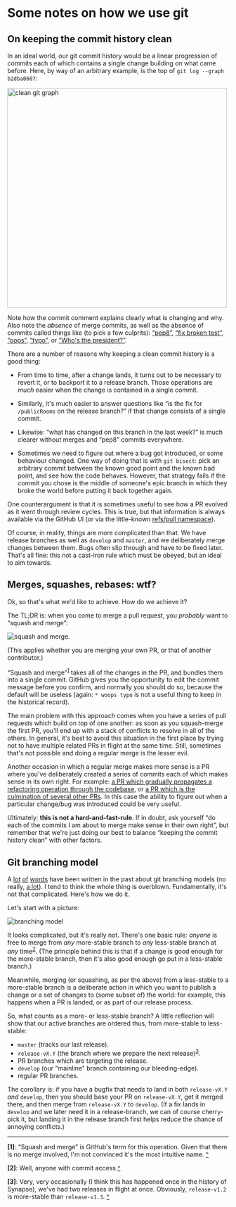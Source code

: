Some notes on how we use git
============================

On keeping the commit history clean
-----------------------------------

In an ideal world, our git commit history would be a linear progression of
commits each of which contains a single change building on what came
before. Here, by way of an arbitrary example, is the top of `git log --graph
b2dba0607`:

<img src="git/clean.png" alt="clean git graph" width="500px">

Note how the commit comment explains clearly what is changing and why. Also
note the *absence* of merge commits, as well as the absence of commits called
things like (to pick a few culprits):
[“pep8”](https://github.com/matrix-org/synapse/commit/84691da6c), [“fix broken
test”](https://github.com/matrix-org/synapse/commit/474810d9d),
[“oops”](https://github.com/matrix-org/synapse/commit/c9d72e457),
[“typo”](https://github.com/matrix-org/synapse/commit/836358823), or [“Who's
the president?”](https://github.com/matrix-org/synapse/commit/707374d5d).

There are a number of reasons why keeping a clean commit history is a good
thing:

 * From time to time, after a change lands, it turns out to be necessary to
   revert it, or to backport it to a release branch. Those operations are
   *much* easier when the change is contained in a single commit.

 * Similarly, it's much easier to answer questions like “is the fix for
   `/publicRooms` on the release branch?” if that change consists of a single
   commit.

 * Likewise: “what has changed on this branch in the last week?” is much
   clearer without merges and “pep8” commits everywhere.

 * Sometimes we need to figure out where a bug got introduced, or some
   behaviour changed. One way of doing that is with `git bisect`: pick an
   arbitrary commit between the known good point and the known bad point, and
   see how the code behaves. However, that strategy fails if the commit you
   chose is the middle of someone's epic branch in which they broke the world
   before putting it back together again.

One counterargument is that it is sometimes useful to see how a PR evolved as
it went through review cycles. This is true, but that information is always
available via the GitHub UI (or via the little-known [refs/pull
namespace](https://help.github.com/en/github/collaborating-with-issues-and-pull-requests/checking-out-pull-requests-locally)).


Of course, in reality, things are more complicated than that. We have release
branches as well as `develop` and `master`, and we deliberately merge changes
between them. Bugs often slip through and have to be fixed later. That's all
fine: this not a cast-iron rule which must be obeyed, but an ideal to aim
towards.

Merges, squashes, rebases: wtf?
-------------------------------

Ok, so that's what we'd like to achieve. How do we achieve it?

The TL;DR is: when you come to merge a pull request, you *probably* want to
“squash and merge”:

![squash and merge](git/squash.png).

(This applies whether you are merging your own PR, or that of another
contributor.)

“Squash and merge”<sup id="a1">[1](#f1)</sup> takes all of the changes in the
PR, and bundles them into a single commit. GitHub gives you the opportunity to
edit the commit message before you confirm, and normally you should do so,
because the default will be useless (again: `* woops typo` is not a useful
thing to keep in the historical record).

The main problem with this approach comes when you have a series of pull
requests which build on top of one another: as soon as you squash-merge the
first PR, you'll end up with a stack of conflicts to resolve in all of the
others. In general, it's best to avoid this situation in the first place by
trying not to have multiple related PRs in flight at the same time. Still,
sometimes that's not possible and doing a regular merge is the lesser evil.

Another occasion in which a regular merge makes more sense is a PR where you've
deliberately created a series of commits each of which makes sense in its own
right. For example: [a PR which gradually propagates a refactoring operation
through the codebase](https://github.com/matrix-org/synapse/pull/6837), or [a
PR which is the culmination of several other
PRs](https://github.com/matrix-org/synapse/pull/5987). In this case the ability
to figure out when a particular change/bug was introduced could be very useful.

Ultimately: **this is not a hard-and-fast-rule**. If in doubt, ask yourself “do
each of the commits I am about to merge make sense in their own right”, but
remember that we're just doing our best to balance “keeping the commit history
clean” with other factors.

Git branching model
-------------------

A [lot](https://nvie.com/posts/a-successful-git-branching-model/)
[of](http://scottchacon.com/2011/08/31/github-flow.html)
[words](https://www.endoflineblog.com/gitflow-considered-harmful) have been
written in the past about git branching models (no really, [a
lot](https://martinfowler.com/articles/branching-patterns.html)). I tend to
think the whole thing is overblown. Fundamentally, it's not that
complicated. Here's how we do it.

Let's start with a picture:

![branching model](git/branches.jpg)

It looks complicated, but it's really not. There's one basic rule: *anyone* is
free to merge from *any* more-stable branch to *any* less-stable branch at
*any* time<sup id="a2">[2](#f2)</sup>. (The principle behind this is that if a
change is good enough for the more-stable branch, then it's also good enough go
put in a less-stable branch.)

Meanwhile, merging (or squashing, as per the above) from a less-stable to a
more-stable branch is a deliberate action in which you want to publish a change
or a set of changes to (some subset of) the world: for example, this happens
when a PR is landed, or as part of our release process.

So, what counts as a more- or less-stable branch? A little reflection will show
that our active branches are ordered thus, from more-stable to less-stable:

 * `master` (tracks our last release).
 * `release-vX.Y` (the branch where we prepare the next release)<sup
   id="a3">[3](#f3)</sup>.
 * PR branches which are targeting the release.
 * `develop` (our "mainline" branch containing our bleeding-edge).
 * regular PR branches.

The corollary is: if you have a bugfix that needs to land in both
`release-vX.Y` *and* `develop`, then you should base your PR on
`release-vX.Y`, get it merged there, and then merge from `release-vX.Y` to
`develop`. (If a fix lands in `develop` and we later need it in a
release-branch, we can of course cherry-pick it, but landing it in the release
branch first helps reduce the chance of annoying conflicts.)

---

<b id="f1">[1]</b>: “Squash and merge” is GitHub's term for this
operation. Given that there is no merge involved, I'm not convinced it's the
most intuitive name. [^](#a1)

<b id="f2">[2]</b>: Well, anyone with commit access.[^](#a2)

<b id="f3">[3]</b>: Very, very occasionally (I think this has happened once in
the history of Synapse), we've had two releases in flight at once. Obviously,
`release-v1.2` is more-stable than `release-v1.3`. [^](#a3)
